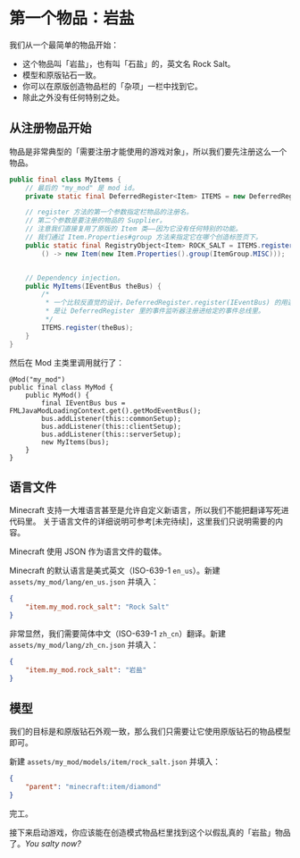 # 第一个物品：岩盐

我们从一个最简单的物品开始：

  - 这个物品叫「岩盐」，也有叫「石盐」的，英文名 Rock Salt。
  - 模型和原版钻石一致。
  - 你可以在原版创造物品栏的「杂项」一栏中找到它。
  - 除此之外没有任何特别之处。

## 从注册物品开始

物品是非常典型的「需要注册才能使用的游戏对象」，所以我们要先注册这么一个物品。

```java
public final class MyItems {
    // 最后的 "my_mod" 是 mod id。
    private static final DeferredRegister<Item> ITEMS = new DeferredRegister<>(ForgeRegistries.ITEMS, "my_mod");

    // register 方法的第一个参数指定栏物品的注册名。
    // 第二个参数是要注册的物品的 Supplier。
    // 注意我们直接复用了原版的 Item 类——因为它没有任何特别的功能。
    // 我们通过 Item.Properties#group 方法来指定它在哪个创造标签页下。
    public static final RegistryObject<Item> ROCK_SALT = ITEMS.register("rock_salt", 
        () -> new Item(new Item.Properties().group(ItemGroup.MISC)));


    // Dependency injection。
    public MyItems(IEventBus theBus) {
        /* 
         * 一个比较反直觉的设计，DeferredRegister.register(IEventBus) 的用途
         * 是让 DeferredRegister 里的事件监听器注册进给定的事件总线里。
         */
        ITEMS.register(theBus);
    }
}
```

然后在 Mod 主类里调用就行了：

```java{8}
@Mod("my_mod")
public final class MyMod {
    public MyMod() {
        final IEventBus bus = FMLJavaModLoadingContext.get().getModEventBus();
        bus.addListener(this::commonSetup);
        bus.addListener(this::clientSetup);
        bus.addListener(this::serverSetup);
        new MyItems(bus);
    }
}
```

## 语言文件

Minecraft 支持一大堆语言甚至是允许自定义新语言，所以我们不能把翻译写死进代码里。
关于语言文件的详细说明可参考[未完待续]，这里我们只说明需要的内容。

Minecraft 使用 JSON 作为语言文件的载体。

Minecraft 的默认语言是美式英文（ISO-639-1 `en_us`）。新建 `assets/my_mod/lang/en_us.json` 并填入：

```json
{
    "item.my_mod.rock_salt": "Rock Salt"
}
```

非常显然，我们需要简体中文（ISO-639-1 `zh_cn`）翻译。新建 `assets/my_mod/lang/zh_cn.json` 并填入：

```json
{
    "item.my_mod.rock_salt": "岩盐"
}
```

## 模型

我们的目标是和原版钻石外观一致，那么我们只需要让它使用原版钻石的物品模型即可。

新建 `assets/my_mod/models/item/rock_salt.json` 并填入：

```json
{
    "parent": "minecraft:item/diamond"
}
```

完工。

接下来启动游戏，你应该能在创造模式物品栏里找到这个以假乱真的「岩盐」物品了。*You salty now?*